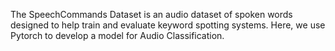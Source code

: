 The SpeechCommands Dataset is an audio dataset of spoken words designed to help train and evaluate keyword spotting systems. Here, we use Pytorch to develop a model for Audio Classification.